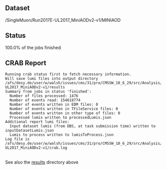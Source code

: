 ## Dataset 
/SingleMuon/Run2017E-UL2017_MiniAODv2-v1/MINIAOD
## Status 
100.0% of the jobs finished
## CRAB Report 
```
Running crab status first to fetch necessary information.
Will save lumi files into output directory /afs/desy.de/user/w/walsh/issues/cms/31/pro/CMSSW_10_6_29/src/Analysis/Ntuplizer/test/crab_projects_SingleMuon_UL2017/crab_SingleMuon_Run2017E-UL2017_MiniAODv2-v1/results
Summary from jobs in status 'finished':
  Number of files processed: 1476
  Number of events read: 154618774
  Number of events written in EDM files: 0
  Number of events written in TFileService files: 0
  Number of events written in other type of files: 0
  Processed lumis written to processedLumis.json
Additional report lumi files:
  Input dataset lumis (from DBS, at task submission time) written to inputDatasetLumis.json
  Lumis to process written to lumisToProcess.json
Log file is /afs/desy.de/user/w/walsh/issues/cms/31/pro/CMSSW_10_6_29/src/Analysis/Ntuplizer/test/crab_projects_SingleMuon_UL2017/crab_SingleMuon_Run2017E-UL2017_MiniAODv2-v1/crab.log
```
<br>See also the [results](results) directory above<br>
